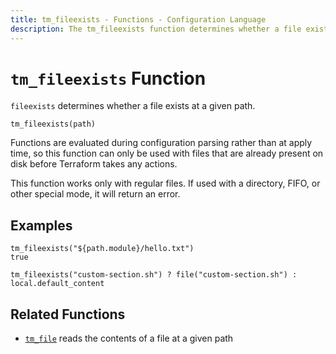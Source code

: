 ```yaml
---
title: tm_fileexists - Functions - Configuration Language
description: The tm_fileexists function determines whether a file exists at a given path.
---
```


# `tm_fileexists` Function

`fileexists` determines whether a file exists at a given path.

```hcl
tm_fileexists(path)
```

Functions are evaluated during configuration parsing rather than at apply time,
so this function can only be used with files that are already present on disk
before Terraform takes any actions.

This function works only with regular files. If used with a directory, FIFO,
or other special mode, it will return an error.

## Examples

```
tm_fileexists("${path.module}/hello.txt")
true
```

```hcl
tm_fileexists("custom-section.sh") ? file("custom-section.sh") : local.default_content
```

## Related Functions

* [`tm_file`](./tm_file.md) reads the contents of a file at a given path
